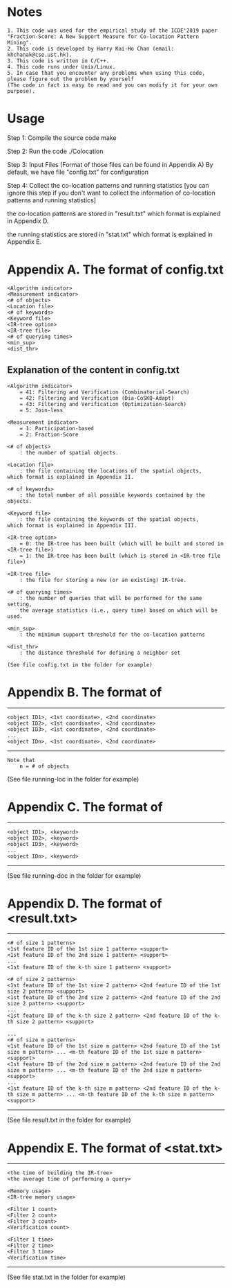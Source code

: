 
Notes
=======================

	1. This code was used for the empirical study of the ICDE'2019 paper 
	"Fraction-Score: A New Support Measure for Co-location Pattern Mining".
	2. This code is developed by Harry Kai-Ho Chan (email: khchanak@cse.ust.hk).
	3. This code is written in C/C++.
	4. This code runs under Unix/Linux.
	5. In case that you encounter any problems when using this code,
	please figure out the problem by yourself 
	(The code in fact is easy to read and you can modify it for your own purpose).

Usage
=======================

Step 1: Compile the source code
make

Step 2: Run the code
./Colocation

Step 3: Input Files (Format of those files can be found in Appendix A)
By default, we have file "config.txt" for configuration

Step 4: Collect the co-location patterns and running statistics 
[you can ignore this step if you don't want to collect the information of
co-location patterns and running statistics]

the co-location patterns are stored in "result.txt"
which format is explained in Appendix D.

the running statistics are stored in "stat.txt"
which format is explained in Appendix E.


Appendix A. The format of config.txt
============================

	<Algorithm indicator> 
	<Measurement indicator>
	<# of objects>
	<Location file>
	<# of keywords>
	<Keyword file>
	<IR-tree option>
	<IR-tree file>
	<# of querying times>
	<min_sup>
	<dist_thr>

Explanation of the content in config.txt
-----------------------

	<Algorithm indicator> 
		= 41: Filtering and Verification (Combinatorial-Search)
		= 42: Filtering and Verification (Dia-CoSKQ-Adapt)
		= 43: Filtering and Verification (Optimization-Search)
		= 5: Join-less

	<Measurement indicator>
		= 1: Participation-based
		= 2: Fraction-Score

	<# of objects>
		: the number of spatial objects.

	<Location file>
		: the file containing the locations of the spatial objects,
	which format is explained in Appendix II.

	<# of keywords>
		: the total number of all possible keywords contained by the objects.

	<Keyword file>
		: the file containing the keywords of the spatial objects,
	which format is explained in Appendix III.

	<IR-tree option>
		= 0: the IR-tree has been built (which will be built and stored in <IR-tree file>)
		= 1: the IR-tree has been built (which is stored in <IR-tree file file>)

	<IR-tree file>
		: the file for storing a new (or an existing) IR-tree.

	<# of querying times>
		: the number of queries that will be performed for the same setting, 
		the average statistics (i.e., query time) based on which will be used.

	<min_sup>
		: the minimum support threshold for the co-location patterns

	<dist_thr>
		: the distance threshold for defining a neighbor set

	(See file config.txt in the folder for example)

Appendix B. The format of <Location file>
============================

------------------------
	<object ID1>, <1st coordinate>, <2nd coordinate>
	<object ID2>, <1st coordinate>, <2nd coordinate>
	<object ID3>, <1st coordinate>, <2nd coordinate>
	...
	<object IDn>, <1st coordinate>, <2nd coordinate>
------------------------
	Note that
		n = # of objects

(See file running-loc in the folder for example)

Appendix C. The format of <Keyword file>
=============================

------------------------
	<object ID1>, <keyword>
	<object ID2>, <keyword>
	<object ID3>, <keyword>
	...
	<object IDn>, <keyword>
------------------------

(See file running-doc in the folder for example)

Appendix D. The format of <result.txt>
=============================

------------------------
	<# of size 1 patterns>
	<1st feature ID of the 1st size 1 pattern> <support>
	<1st feature ID of the 2nd size 1 pattern> <support>
	...
	<1st feature ID of the k-th size 1 pattern> <support>

	<# of size 2 patterns>
	<1st feature ID of the 1st size 2 pattern> <2nd feature ID of the 1st size 2 pattern> <support>
	<1st feature ID of the 2nd size 2 pattern> <2nd feature ID of the 2nd size 2 pattern> <support>
	...
	<1st feature ID of the k-th size 2 pattern> <2nd feature ID of the k-th size 2 pattern> <support>

	...
	<# of size m patterns>
	<1st feature ID of the 1st size m pattern> <2nd feature ID of the 1st size m pattern> ... <m-th feature ID of the 1st size m pattern><support>
	<1st feature ID of the 2nd size m pattern> <2nd feature ID of the 2nd size m pattern> ... <m-th feature ID of the 2nd size m pattern><support>
	...
	<1st feature ID of the k-th size m pattern> <2nd feature ID of the k-th size m pattern> ... <m-th feature ID of the k-th size m pattern><support>

------------------------

(See file result.txt in the folder for example)

Appendix E. The format of <stat.txt>
=============================

------------------------
	<the time of building the IR-tree>
	<the average time of performing a query>

	<Memory usage>
	<IR-tree memory usage>

	<Filter 1 count>
	<Filter 2 count>
	<Filter 3 count>
	<Verification count>

	<Filter 1 time>
	<Filter 2 time>
	<Filter 3 time>
	<Verification time>
------------------------

(See file stat.txt in the folder for example)



